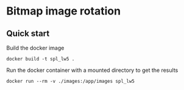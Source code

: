 # Bitmap image rotation

## Quick start

Build the docker image

```shell
docker build -t spl_lw5 .
```

Run the docker container with a mounted directory to get the results 

```shell
docker run --rm -v ./images:/app/images spl_lw5
```